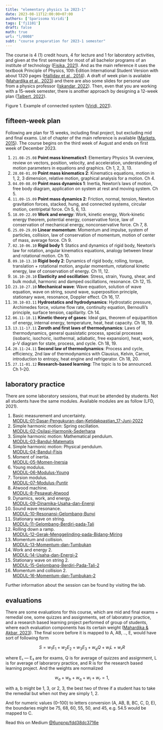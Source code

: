 ```yaml
---
title: "elementary physics 1a 2023-1"
date: 2023-08-11T12:00:00+07:00
authors: ['Sparisoma Viridi']
tags: ['fi1101']
draft: false
math: true
url: "l/0008"
subt: "course preparation for 2023-1 semester"
---
```

The course is 4 (1) credit hours, 4 for lecture and 1 for laboratory activities, and given at the first semester for most of all bachelor programs of an institute of technology ([Fisika, 2021](https://fi.itb.ac.id/kurikulum-dan-silabus-program-studi-sarjana-fisika/#:~:text=FI1101)). And as the main reference it uses the textbook Principle of Physics, 10th Edition International Student Version with about 1320 pages ([Halliday et al., 2014](https://www.wiley.com/en-ie/Principles+of+Physics%2C+10th+Edition+International+Student+Version-p-9781118413784)). A draft of week plan is available ([Mahardika et al., 2023](https://osf.io/guj9s)) and there are also some slides for personal use from a physics professor ([Iskandar, 2022](https://drive.google.com/drive/folders/1rT60qzkEOIakWDF1tT1ay_FVw-FhruAP)). Then, even that you are working with a 15-week semester, there is another approach by designing a 12-week plan ([Talbert, 2022](https://rtalbert.org/the-12-week-plan-for-building-courses/)).

Figure 1. Example of connected system ([Viridi, 2021](https://miro.medium.com/v2/resize:fit:1100/format:webp/1*W1jx6-M6FWy8-K6SCvMmVg.png)).


## fifteen-week plan
Following are plan for 15 weeks, including final project, but excluding mid and final exams. List of chapter of the main reference is available ([Markets, 2015](https://drive.google.com/file/d/1CxXlIynynKBhfuxm8fKq3oN2A0lqGI_x/view?usp=sharing)). The course begins on the third week of August and ends on first week of December 2023.

1. `21.08-25.08` **Point mass kinematics1**: Elementary Physics 1A overview, review on vectors, position, velocity, and acceleration, understanding of motion parameters in equations and graphics. Ch 1, 2, 3, 13.
2. `28.08-01.09` **Point mass kinematics 2**: Kinematics equations, motion in 1, 2, 3 dimension, relative motion, graphical analysis for a motion. Ch 4.
3. `04.09-08.09` **Point mass dynamics 1**: Inertia, Newton’s laws of motion, free body diagram, application on system at rest and moving system. Ch 5.
4. `11.09-15.09` **Point mass dynamics 2**: Friction, normal, tension, Newton gravitation forces, stacked, hung, and connected systems, circular motion, centripetal force. Ch 5, 6, 13.
5. `18.09-22.09` **Work and energy**: Work, kinetic energy, Work-kinetic energy theorem, potential energy, conservative force, law of conservation of mechanical energy, nonconservative force. Ch 7, 8.
6. `25.09-29.09` **Linear momentum**: Momentum and impulse, system of particles, collision, law of conservation of momentum, motion of center of mass, average force. Ch 9.
7. `02.10-06.10` **Rigid body 1**: Statics and dynamics of rigid body, Newton’s law for rotation, angular kinematics equations, analogy between linear and rotational motion. Ch 10.
8. `09.10-13.10` **Rigid body 2**: Dynamics of rigid body, rolling, torque, translation + rotational motion, angular momentum, rotational kinetic energy, law of conservation of energy. Ch 11, 12.
9. `16.10-20.10` **Elasticity and oscillation**: Stress, strain, Young, shear, and bulk moduli, harmonic and damped oscillations, resonance. Ch 12, 15.
10. `23.10-27.10` **Mechanical wave**: Wave equation, solution of wave equation, wave on string, sound wave, superposition principle, stationary wave, resonance, Doppler effect. Ch 16, 17.
11. `30.10-03.11` **Hydrostatics and hydrodynamics**: Hydrostatic pressure, Archimedes force, volume flow rate, continuity equation, Bernoulli’s principle, surface tension, capillarity. Ch 14.
12. `06.11-10.11` **Kinetic theory of gases**: Ideal gas, theorem of equipartition of energy, internal energy, temperature, heat, heat capacity. Ch 18, 19.
13. `13.11-17.11` **Zeroth and first laws of thermodynamics**: Laws of thermodynamics, general quasistatic process, special processes (isobaric, isochoric, isothermal, adiabatic, free expansion), heat, work, p-V diagram for state, process, and cycle. Ch 18, 19.
14. `20.11-24.11` **Second law of thermodynamics**: Process and cycle, efficiency, 2nd law of thermodynamics with Clausius, Kelvin, Carnot, introduction to entropy, heat engine and refrigerator. Ch 18, 20.
15. `27.11-01.12` **Research-based learning**: The topic is to be announced. Ch 1–20.


## laboratory practice
There are some laboratory sessions, that must be attended by students. Not all students have the same modules. Available modules are as follow (LFD, 2021).

1. Basic measurement and uncertainty. \
[MODUL-01-Dasar-Pengukuran-dan-Ketidakpastian_17-Juni-2022](https://lfd.itb.ac.id/wp-content/uploads/sites/278/2022/07/MODUL-01-Dasar-Pengukuran-dan-Ketidakpastian_17-Juni-2022.pdf)
2. Simple harmonic motion: Spring oscillation. \
[MODUL-02-Osilasi-Harmonik-Sederhana](https://lfd.itb.ac.id/wp-content/uploads/sites/278/2022/07/MODUL-02-Osilasi-Harmonik-Sederhana.pdf)
3. Simple harmonic motion: Mathematical pendulum. \
[MODUL-03-Bandul-Matematis](https://lfd.itb.ac.id/wp-content/uploads/sites/278/2022/07/MODUL-03-Bandul-Matematis.pdf)
4. Simple harmonic motion: Physical pendulum. \
[MODUL-04-Bandul-Fisis](https://lfd.itb.ac.id/wp-content/uploads/sites/278/2022/07/MODUL-04-Bandul-Fisis.pdf)
5. Moment of inertia. \
[MODUL-05-Momen-Inersia](https://lfd.itb.ac.id/wp-content/uploads/sites/278/2022/07/MODUL-05-Momen-Inersia.pdf)
6. Young modulus. \
[MODUL-06-Modulus-Young](https://lfd.itb.ac.id/wp-content/uploads/sites/278/2022/07/MODUL-06-Modulus-Young.pdf)
7. Torsion modulus. \
[MODUL-07-Modulus-Puntir](https://lfd.itb.ac.id/wp-content/uploads/sites/278/2022/07/MODUL-07-Modulus-Puntir.pdf)
8. Atwood machine. \
[MODUL-8-Pesawat-Atwood](https://lfd.itb.ac.id/wp-content/uploads/sites/278/2022/09/MODUL-8-Pesawat-Atwood.pdf)
9. Dynamics, work, and energy. \
[MODUL-09-Dinamika-Usaha-dan-Energi](https://lfd.itb.ac.id/wp-content/uploads/sites/278/2022/07/MODUL-09-Dinamika-Usaha-dan-Energi.pdf)
10. Sound wave resonance. \
[MODUL-10-Resonansi-Gelombang-Bunyi](https://lfd.itb.ac.id/wp-content/uploads/sites/278/2022/07/MODUL-10-Resonansi-Gelombang-Bunyi.pdf)
11. Stationary wave on string. \
[MODUL-11-Gelombang-Berdiri-pada-Tali](https://lfd.itb.ac.id/wp-content/uploads/sites/278/2022/07/MODUL-11-Gelombang-Berdiri-pada-Tali.pdf)
12. Rolling down a ramp. \
[MODUL-12-Gerak-Menggelinding-pada-Bidang-Miring](https://lfd.itb.ac.id/wp-content/uploads/sites/278/2022/07/MODUL-12-Gerak-Menggelinding-pada-Bidang-Miring.pdf)
13. Momentum and collision. \
[MODUL-13-Momentum-dan-Tumbukan](https://lfd.itb.ac.id/wp-content/uploads/sites/278/2022/07/MODUL-13-Momentum-dan-Tumbukan.pdf)
14. Work and energy 2. \
[MODUL-14-Usaha-dan-Energi-2](https://lfd.itb.ac.id/wp-content/uploads/sites/278/2022/07/MODUL-14-Usaha-dan-Energi-2.pdf)
15. Stationary wave on string 2. \
[MODUL-15-Gelombang-Berdiri-Pada-Tali-2](https://lfd.itb.ac.id/wp-content/uploads/sites/278/2022/07/MODUL-15-Gelombang-Berdiri-Pada-Tali-2.pdf)
16. Momentum and collision 2. \
[MODUL-16-Momentum-dan-Tumbukan-2](https://lfd.itb.ac.id/wp-content/uploads/sites/278/2022/07/MODUL-16-Momentum-dan-Tumbukan-2.pdf)

Further information about the session can be found by visiting the lab.


## evaluations
There are some evaluations for this course, which are mid and final exams + remedial one, some quizzes and assignments, set of laboratory practice, and a research based learning project performed of group of students, where each evaluation components has its certain weight ([Mahardika & Akbar, 2023](https://osf.io/km8gn)). The final score before it is mapped to A, AB, .., E, would have sort of following form

$$
S = w_1 E_1 + w_2 E_2 + w_3 E_3 + w_q Q + w_l L + w_r R
$$

where E₁ — E₃ are for exams, Q is for average of quizzes and assignment, L is for average of laborarory practice, and R is for the research based learning project. And the weights are normalized

$$
w_a + w_b + w_q + w_l + w_r = 1,
$$

with a, b might be 1, 3, or 2, 3, the best two of three if a student has to take the remedial but when not they are simply 1, 2.

And for numeric values (0–100) to letters conversion (A, AB, B, BC, C, D, E), the boundaries might be 75, 68, 60, 55, 50, and 45, e.g. 54.5 would be mapped to C.


Read this on Medium [@6unpnp/fdd38dc3716e](https://medium.com/@6unpnp/elementary-physics-1a-fdd38dc3716e)


